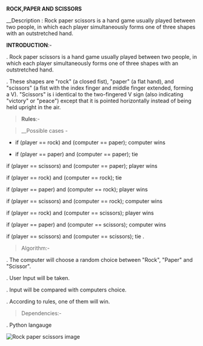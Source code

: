 **ROCK,PAPER AND SCISSORS**

__Description : Rock paper scissors is a hand game usually played between two people, in which each player simultaneously forms one of three shapes with an outstretched hand. 

 **INTRODUCTION**:- 

.  Rock paper scissors is a hand game usually played between two people, in which each player simultaneously forms one of three shapes with an outstretched hand. 

. These shapes are "rock" (a closed fist), "paper" (a flat hand), and "scissors" (a fist with the index finger and middle finger extended, forming a V). "Scissors" is i    identical to the two-fingered V sign (also indicating "victory" or "peace") except that it is pointed horizontally instead of being held upright in the air.

> **Rules**:- 

>  __Possible cases -

- if (player == rock) and (computer == paper); computer wins

- if (player == paper) and (computer == paper); tie

if (player == scissors) and (computer == paper); player wins

if (player == rock) and (computer == rock); tie

if (player == paper) and (computer == rock); player wins

if (player == scissors) and (computer == rock); computer wins

if (player == rock) and (computer == scissors); player wins

if (player == paper) and (computer == scissors); computer wins

if (player == scissors) and (computer == scissors); tie
. 

> Algorithm:-

. The computer will choose a random choice between "Rock", "Paper" and "Scissor". 

. User Input will be taken.

. Input will be compared with computers choice.

. According to rules, one of them will win.

> Dependencies:-

. Python langauge

![Rock paper scissors image](https://hips.hearstapps.com/hmg-prod.s3.amazonaws.com/images/people-playing-paper-rock-scissors-royalty-free-illustration-1583269312.jpg?crop=0.994xw:0.799xh;0.00160xw,0.195xh&resize=1600:*)

